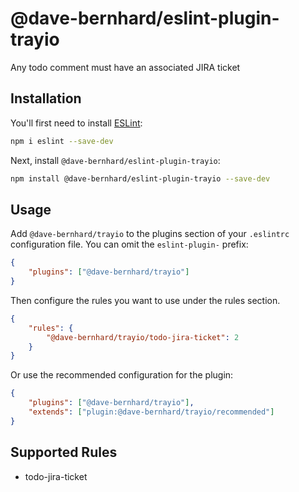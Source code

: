 # @dave-bernhard/eslint-plugin-trayio

Any todo comment must have an associated JIRA ticket

## Installation

You'll first need to install [ESLint](https://eslint.org/):

```sh
npm i eslint --save-dev
```

Next, install `@dave-bernhard/eslint-plugin-trayio`:

```sh
npm install @dave-bernhard/eslint-plugin-trayio --save-dev
```

## Usage

Add `@dave-bernhard/trayio` to the plugins section of your `.eslintrc` configuration file. You can omit the `eslint-plugin-` prefix:

```json
{
    "plugins": ["@dave-bernhard/trayio"]
}
```

Then configure the rules you want to use under the rules section.

```json
{
    "rules": {
        "@dave-bernhard/trayio/todo-jira-ticket": 2
    }
}
```

Or use the recommended configuration for the plugin:

```json
{
    "plugins": ["@dave-bernhard/trayio"],
    "extends": ["plugin:@dave-bernhard/trayio/recommended"]
}
```

## Supported Rules

-   todo-jira-ticket
